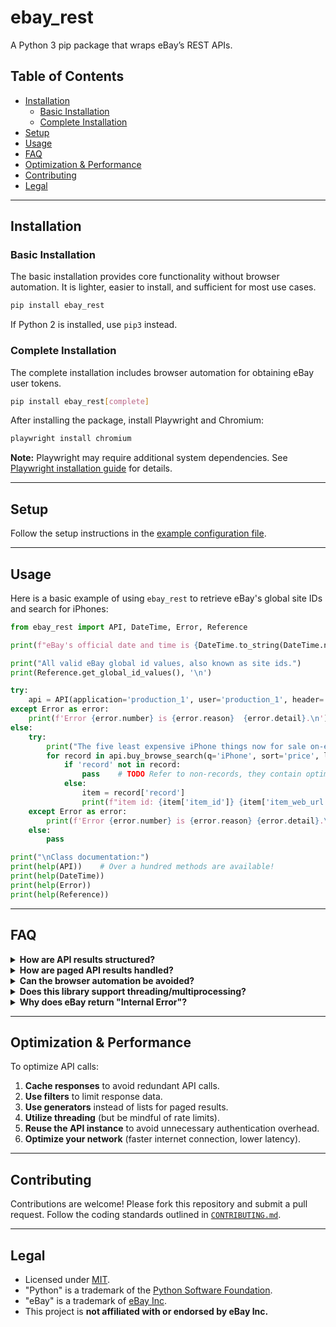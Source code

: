 # ebay_rest
A Python 3 pip package that wraps eBay’s REST APIs.

## Table of Contents
- [Installation](#installation)
  - [Basic Installation](#basic-installation)
  - [Complete Installation](#complete-installation)
- [Setup](#setup)
- [Usage](#usage)
- [FAQ](#faq)
- [Optimization & Performance](#optimization--performance)
- [Contributing](#contributing)
- [Legal](#legal)

---

## Installation

### Basic Installation
The basic installation provides core functionality without browser automation. It is lighter, easier to install, and sufficient for most use cases.

```bash
pip install ebay_rest
```
If Python 2 is installed, use `pip3` instead.

### Complete Installation
The complete installation includes browser automation for obtaining eBay user tokens.

```bash
pip install ebay_rest[complete]
```
After installing the package, install Playwright and Chromium:
```bash
playwright install chromium
```
**Note:** Playwright may require additional system dependencies. See [Playwright installation guide](https://playwright.dev/python/docs/intro) for details.

---

## Setup
Follow the setup instructions in the [example configuration file](https://github.com/matecsaj/ebay_rest/blob/main/tests/ebay_rest_EXAMPLE.json).

---

## Usage
Here is a basic example of using `ebay_rest` to retrieve eBay's global site IDs and search for iPhones:

```python
from ebay_rest import API, DateTime, Error, Reference

print(f"eBay's official date and time is {DateTime.to_string(DateTime.now())}.\n")

print("All valid eBay global id values, also known as site ids.")
print(Reference.get_global_id_values(), '\n')

try:
    api = API(application='production_1', user='production_1', header='US')
except Error as error:
    print(f'Error {error.number} is {error.reason}  {error.detail}.\n')
else:
    try:
        print("The five least expensive iPhone things now for sale on-eBay:")        
        for record in api.buy_browse_search(q='iPhone', sort='price', limit=5):
            if 'record' not in record:
                pass    # TODO Refer to non-records, they contain optimization information.
            else:
                item = record['record']
                print(f"item id: {item['item_id']} {item['item_web_url']}")
    except Error as error:
        print(f'Error {error.number} is {error.reason} {error.detail}.\n')
    else:
        pass

print("\nClass documentation:")
print(help(API))    # Over a hundred methods are available!
print(help(DateTime))
print(help(Error))
print(help(Reference))
```

---

## FAQ

<details>
  <summary><strong>How are API results structured?</strong></summary>
  <ul>
    <li>Basic types: strings, integers, dates.</li>
    <li><code>dict</code> (objects): Groups related elements.</li>
    <li><code>list</code> (arrays): Repetitive structures with 0 or more elements.</li>
    <li>Optional elements may be omitted, mandatory elements are set to <code>None</code> if empty.</li>
  </ul>
</details>

<details>
  <summary><strong>How are paged API results handled?</strong></summary>
  <ul>
    <li>A Python <a href="https://www.python.org/dev/peps/pep-0255/">generator</a> is used instead of a list.</li>
    <li>Do <strong>not</strong> supply an "offset" parameter.</li>
    <li>"limit" controls how many records to retrieve.</li>
    <li>To retrieve all records, omit "limit." Be aware of eBay's 10,000 record limit.</li>
  </ul>
</details>

<details>
  <summary><strong>Can the browser automation be avoided?</strong></summary>
  <p>Yes, reuse the refresh token after the first retrieval. Modify your <code>ebay_rest.json</code> file:</p>
  <pre>
"refresh_token": "your_refresh_token",
"refresh_token_expiry": "your_token_expiry"
  </pre>
</details>

<details>
  <summary><strong>Does this library support threading/multiprocessing?</strong></summary>
  <p>Threading is safe. Multiprocessing is untested (<a href="https://github.com/matecsaj/ebay_rest/issues/20">help wanted</a>).</p>
</details>

<details>
  <summary><strong>Why does eBay return "Internal Error"?</strong></summary>
  <p>Making repeated calls with the same parameters in a short time can trigger this error.</p>
</details>

---

## Optimization & Performance
To optimize API calls:
1. **Cache responses** to avoid redundant API calls.
2. **Use filters** to limit response data.
3. **Use generators** instead of lists for paged results.
4. **Utilize threading** (but be mindful of rate limits).
5. **Reuse the API instance** to avoid unnecessary authentication overhead.
6. **Optimize your network** (faster internet connection, lower latency).

---

## Contributing
Contributions are welcome! Please fork this repository and submit a pull request. Follow the coding standards outlined in [`CONTRIBUTING.md`](CONTRIBUTING.md).

---

## Legal
- Licensed under [MIT](https://github.com/matecsaj/ebay_rest/blob/main/LICENSE).
- "Python" is a trademark of the [Python Software Foundation](https://www.python.org/psf/).
- "eBay" is a trademark of [eBay Inc](https://www.ebay.com).
- This project is **not affiliated with or endorsed by eBay Inc.**


